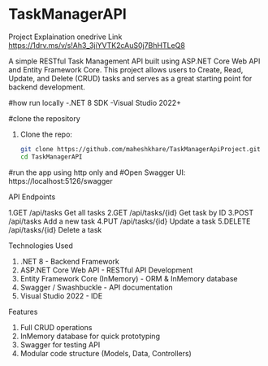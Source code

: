 # TaskManagerAPI

Project Explaination onedrive Link
https://1drv.ms/v/s!Ah3_3jiYVTK2cAuS0j7BhHTLeQ8

A simple RESTful Task Management API built using ASP.NET Core Web API and Entity Framework Core. 
This project allows users to Create, Read, Update, and Delete (CRUD) tasks and serves as a great starting point for backend development.

#how run locally
-.NET 8 SDK
-Visual Studio 2022+

#clone the repository 
1. Clone the repo:
   ```bash
   git clone https://github.com/maheshkhare/TaskManagerApiProject.git
   cd TaskManagerAPI
#run the app using http only and 
#Open Swagger UI: https://localhost:5126/swagger


API Endpoints

1.GET	/api/tasks	Get all tasks
2.GET	/api/tasks/{id}	Get task by ID
3.POST	/api/tasks	Add a new task
4.PUT	/api/tasks/{id}	Update a task
5.DELETE	/api/tasks/{id}	Delete a task

Technologies Used
1. .NET 8 - Backend Framework
2. ASP.NET Core Web API - RESTful API Development
3. Entity Framework Core (InMemory) - ORM & InMemory database
4. Swagger / Swashbuckle - API documentation
5. Visual Studio 2022 - IDE

Features
1. Full CRUD operations
2. InMemory database for quick prototyping
3. Swagger for testing API
4. Modular code structure (Models, Data, Controllers)
